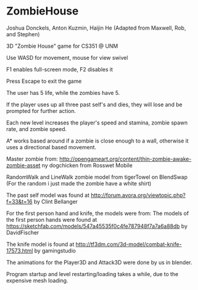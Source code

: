 # ZombieHouse

Joshua Donckels, Anton Kuzmin, Haijin He
(Adapted from Maxwell, Rob, and Stephen)

3D "Zombie House" game for CS351 @ UNM

Use WASD for movement, mouse for view swivel

F1 enables full-screen mode, F2 disables it

Press Escape to exit the game

The user has 5 life, while the zombies have 5.

If the player uses up all three past self's and dies, they will lose and be prompted for further action.

Each new level increases the player's speed and stamina, zombie spawn rate, and zombie speed.

A* works based around if a zombie is close enough to a wall, otherwise it uses a directional based movement.

Master zombie from:
http://opengameart.org/content/thin-zombie-awake-zombie-asset
ny dogchicken from Rosswet Mobile

RandomWalk and LineWalk zombie model from
tigerTowel on BlendSwap (For the random i just made the zombie have a white shirt)

The past self model was found at
http://forum.avora.org/viewtopic.php?f=33&t=16
by Clint Bellanger

For the first person hand and knife, the models were from:
The models of the first person hands were found at
https://sketchfab.com/models/547a45535f0c4fe787948f7a7a6a88db
by DavidFischer

The knife model is found at
http://tf3dm.com/3d-model/combat-knife-17573.html
by gamingstudio

The animations for the Player3D and Attack3D were done by us in blender.

Program startup and level restarting/loading takes a while, due to the expensive mesh loading.
